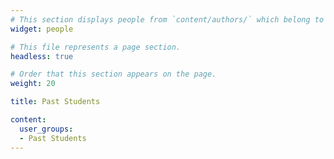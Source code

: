```yaml
---
# This section displays people from `content/authors/` which belong to the `user_groups` below.
widget: people

# This file represents a page section.
headless: true

# Order that this section appears on the page.
weight: 20

title: Past Students

content:
  user_groups:
  - Past Students
---
```

